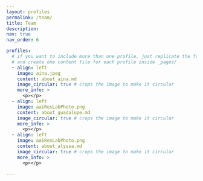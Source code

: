 ```yaml
---
layout: profiles
permalink: /team/
title: Team
description: 
nav: true
nav_order: 6

profiles:
  # if you want to include more than one profile, just replicate the following block
  # and create one content file for each profile inside _pages/
  - align: left
    image: aina.jpeg
    content: about_aina.md
    image_circular: true # crops the image to make it circular
    more_info: >
      <p></p>
  - align: left
    image: aaiResLabPhoto.png
    content: about_guadalupe.md
    image_circular: true # crops the image to make it circular
    more_info: >
      <p></p>
  - align: left
    image: aaiResLabPhoto.png
    content: about_alyssa.md
    image_circular: true # crops the image to make it circular
    more_info: >
      <p></p>

---
```

